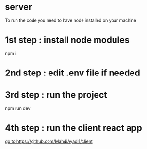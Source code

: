 # server
To run the code you need to have node installed on your machine 

# 1st step : install node modules
npm i
# 2nd step : edit .env file if needed

# 3rd step : run the project
npm run dev

# 4th step : run the client react app 
[go to ](https://github.com/MahdiAyadi1/client)https://github.com/MahdiAyadi1/client
